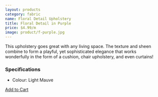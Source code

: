 ```yaml
---
layout: products
category: fabric
name: Floral Detail Upholstery
title: Floral Detail in Purple
price: $4.99/m
image: product/f-purple.jpg
---
```


This upholstery goes great with any living space. The texture and sheen combine to form a playful, yet sophisticated elegance that works wonderfully in the form of a cushion, chair upholstery, and even curtains!

### Specifications

- Colour: Light Mauve

<a class="btn-alt milli" href="{{site.baseurl}}/cart/">Add to Cart</a>